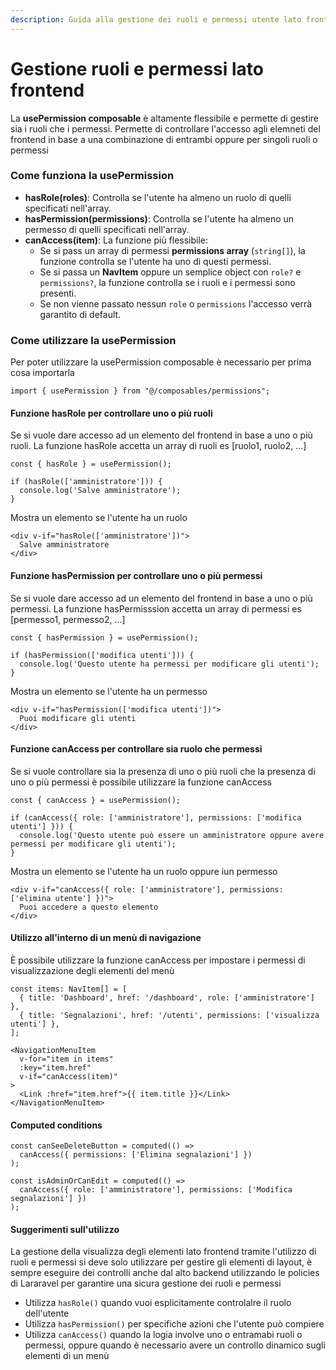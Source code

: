 ```yaml
---
description: Guida alla gestione dei ruoli e permessi utente lato frontend
---
```


# Gestione ruoli e permessi lato frontend

La **usePermission composable** è altamente flessibile e permette di gestire sia i ruoli che i permessi. Permette di controllare l'accesso agli elemneti del frontend in base a una combinazione di entrambi oppure per singoli ruoli o permessi&#x20;

### Come funziona la usePermission

* **hasRole(roles)**: Controlla se l'utente ha almeno un ruolo di quelli specificati nell'array.
* **hasPermission(permissions)**: Controlla se l'utente ha almeno un permesso di quelli specificati nell'array.
* **canAccess(item)**: La funzione più flessibile:
  * Se si pass un array di permessi **permissions array** (`string[]`), la funzione controlla se l'utente ha uno di questi permessi.
  * Se si passa un **NavItem** oppure un semplice object con `role?` e `permissions?`, la funzione controlla se i ruoli e i permessi sono presenti.
  * Se non vienne passato nessun `role` o `permissions` l'accesso verrà garantito di default.

### Come utilizzare la usePermission

&#x20;Per poter utilizzare la  usePermission composable è necessario per prima cosa importarla

```
import { usePermission } from "@/composables/permissions";
```

#### Funzione hasRole per controllare uno o più ruoli

Se si vuole dare accesso ad un elemento del frontend in base a uno o più ruoli. La funzione hasRole accetta un array di ruoli es \[ruolo1, ruolo2, ...]

```
const { hasRole } = usePermission();

if (hasRole(['amministratore'])) {
  console.log('Salve amministratore');
}
```

Mostra un elemento se l'utente ha un ruolo

```
<div v-if="hasRole(['amministratore'])">
  Salve amministratore
</div>
```

#### Funzione hasPermission per controllare uno o più permessi

Se si vuole dare accesso ad un elemento del frontend in base a uno o più permessi. La funzione hasPermisssion accetta un array di permessi es \[permesso1, permesso2, ...]

```
const { hasPermission } = usePermission();

if (hasPermission(['modifica utenti'])) {
  console.log('Questo utente ha permessi per modificare gli utenti');
}
```

Mostra un elemento se l'utente ha un permesso

```
<div v-if="hasPermission(['modifica utenti'])">
  Puoi modificare gli utenti
</div>
```

#### Funzione canAccess per controllare sia ruolo che permessi

Se si vuole controllare sia la presenza di uno o più ruoli che la presenza di uno o più permessi è possibile utilizzare la funzione canAccess

```
const { canAccess } = usePermission();

if (canAccess({ role: ['amministratore'], permissions: ['modifica utenti'] })) {
  console.log('Questo utente può essere un amministratore oppure avere permessi per modificare gli utenti');
}
```

Mostra un elemento se l'utente ha un ruolo oppure iun permesso

```
<div v-if="canAccess({ role: ['amministratore'], permissions: ['elimina utente'] })">
  Puoi accedere a questo elemento
</div>
```

#### Utilizzo all'interno di un menù di navigazione

È possibile utilizzare la funzione canAccess per impostare i permessi di visualizzazione degli elementi del menù

```
const items: NavItem[] = [
  { title: 'Dashboard', href: '/dashboard', role: ['amministratore'] },
  { title: 'Segnalazioni', href: '/utenti', permissions: ['visualizza utenti'] },
];

<NavigationMenuItem
  v-for="item in items"
  :key="item.href"
  v-if="canAccess(item)"
>
  <Link :href="item.href">{{ item.title }}</Link>
</NavigationMenuItem>
```

#### Computed conditions

```
const canSeeDeleteButton = computed(() =>
  canAccess({ permissions: ['Elimina segnalazioni'] })
);

const isAdminOrCanEdit = computed(() =>
  canAccess({ role: ['amministratore'], permissions: ['Modifica segnalazioni'] })
);
```

#### Suggerimenti sull'utilizzo

La gestione della visualizza degli elementi lato frontend tramite l'utilizzo di ruoli e permessi si deve solo utilizzare per gestire gli elementi di layout, è sempre eseguire dei controlli anche dal alto backend utilizzando le policies di Lararavel per garantire una sicura gestione dei ruoli e permessi

* Utilizza `hasRole()` quando vuoi esplicitamente controlalre il ruolo dell'utente&#x20;
* Utilizza `hasPermission()` per specifiche azioni che l'utente può compiere
* Utilizza `canAccess()` quando la logia involve uno o entramabi ruoli o permessi, oppure quando è necessario avere un controllo dinamico sugli elementi di un menù
